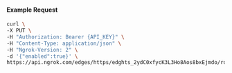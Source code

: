 <!-- Code generated for API Clients. DO NOT EDIT. -->

#### Example Request

```bash
curl \
-X PUT \
-H "Authorization: Bearer {API_KEY}" \
-H "Content-Type: application/json" \
-H "Ngrok-Version: 2" \
-d '{"enabled":true}' \
https://api.ngrok.com/edges/https/edghts_2ydC0xfycK3L3Ho8Aos8bxEjmdo/routes/edghtsrt_2ydC0vtonLoWvQFcpARFCUGAZtf/websocket_tcp_converter
```
